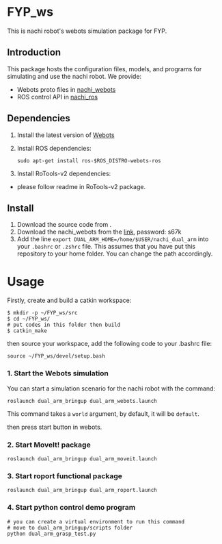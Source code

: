 # FYP_ws

This is nachi robot's webots simulation package for FYP.

 ## Introduction
 
This package hosts the configuration files, models, and programs for simulating and use the nachi robot. We provide:

- Webots proto files in [nachi_webots](nachi_webots)
- ROS control API in [nachi_ros](nachi_ros)

## Dependencies

1. Install the latest version of [Webots](https://cyberbotics.com/)

2. Install ROS dependencies:

   ```shell script
   sudo apt-get install ros-$ROS_DISTRO-webots-ros
   ```
3. Install RoTools-v2 dependencies:
- please follow readme in RoTools-v2 package.

## Install

1. Download the source code from .
2. Download the nachi_webots from the [link](https://pan.baidu.com/s/1dnXgXcDh4rI3FDsxc8uu2w), password: s67k
3. Add the line `export DUAL_ARM_HOME=/home/$USER/nachi_dual_arm` into your `.bashrc` or `.zshrc` file. 
   This assumes that you have put this repository to your home folder. You can change the path accordingly.
   
# Usage
Firstly, create and build a catkin workspace:
```shell script
$ mkdir -p ~/FYP_ws/src
$ cd ~/FYP_ws/
# put codes in this folder then build
$ catkin_make
```
then  source your workspace, add the following code to your .bashrc file:
```shell script
source ~/FYP_ws/devel/setup.bash
```
### 1. Start the Webots simulation

You can start a simulation scenario for the nachi robot with the command:

```shell script
roslaunch dual_arm_bringup dual_arm_webots.launch
```
This command takes a `world` argument, by default, it will be `default`.

then press start button in webots.
### 2. Start MoveIt! package
```shell script
roslaunch dual_arm_bringup dual_arm_moveit.launch
```
### 3. Start roport functional package
```shell script
roslaunch dual_arm_bringup dual_arm_roport.launch
```
### 4. Start python control demo program
```shell script
# you can create a virtual environment to run this command
# move to dual_arm_bringup/scripts folder
python dual_arm_grasp_test.py
```